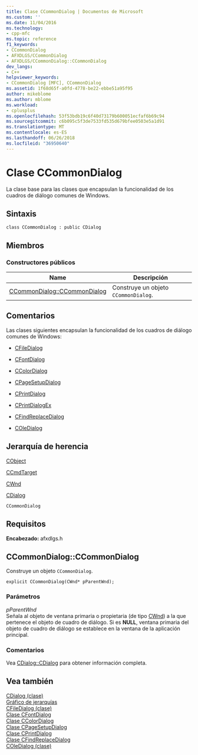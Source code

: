 ```yaml
---
title: Clase CCommonDialog | Documentos de Microsoft
ms.custom: ''
ms.date: 11/04/2016
ms.technology:
- cpp-mfc
ms.topic: reference
f1_keywords:
- CCommonDialog
- AFXDLGS/CCommonDialog
- AFXDLGS/CCommonDialog::CCommonDialog
dev_langs:
- C++
helpviewer_keywords:
- CCommonDialog [MFC], CCommonDialog
ms.assetid: 1f68d65f-a0fd-4778-be22-ebbe51a95f95
author: mikeblome
ms.author: mblome
ms.workload:
- cplusplus
ms.openlocfilehash: 53f53bdb19c6f40d73179b600051ecfaf6b69c94
ms.sourcegitcommit: c6b095c5f3de7533fd535d679bfee0503e5a1d91
ms.translationtype: MT
ms.contentlocale: es-ES
ms.lasthandoff: 06/26/2018
ms.locfileid: "36950640"
---
```

# <a name="ccommondialog-class"></a>Clase CCommonDialog
La clase base para las clases que encapsulan la funcionalidad de los cuadros de diálogo comunes de Windows.  
  
## <a name="syntax"></a>Sintaxis  
  
```  
class CCommonDialog : public CDialog  
```  
  
## <a name="members"></a>Miembros  
  
### <a name="public-constructors"></a>Constructores públicos  
  
|Name|Descripción|  
|----------|-----------------|  
|[CCommonDialog::CCommonDialog](#ccommondialog)|Construye un objeto `CCommonDialog`.|  
  
## <a name="remarks"></a>Comentarios  
 Las clases siguientes encapsulan la funcionalidad de los cuadros de diálogo comunes de Windows:  
  
- [CFileDialog](../../mfc/reference/cfiledialog-class.md)  
  
- [CFontDialog](../../mfc/reference/cfontdialog-class.md)  
  
- [CColorDialog](../../mfc/reference/ccolordialog-class.md)  
  
- [CPageSetupDialog](../../mfc/reference/cpagesetupdialog-class.md)  
  
- [CPrintDialog](../../mfc/reference/cprintdialog-class.md)  
  
- [CPrintDialogEx](../../mfc/reference/cprintdialogex-class.md)  
  
- [CFindReplaceDialog](../../mfc/reference/cfindreplacedialog-class.md)  
  
- [COleDialog](../../mfc/reference/coledialog-class.md)  
  
## <a name="inheritance-hierarchy"></a>Jerarquía de herencia  
 [CObject](../../mfc/reference/cobject-class.md)  
  
 [CCmdTarget](../../mfc/reference/ccmdtarget-class.md)  
  
 [CWnd](../../mfc/reference/cwnd-class.md)  
  
 [CDialog](../../mfc/reference/cdialog-class.md)  
  
 `CCommonDialog`  
  
## <a name="requirements"></a>Requisitos  
 **Encabezado:** afxdlgs.h  
  
##  <a name="ccommondialog"></a>  CCommonDialog::CCommonDialog  
 Construye un objeto `CCommonDialog`.  
  
```  
explicit CCommonDialog(CWnd* pParentWnd);
```  
  
### <a name="parameters"></a>Parámetros  
 *pParentWnd*  
 Señala al objeto de ventana primaria o propietaria (de tipo [CWnd](../../mfc/reference/cwnd-class.md)) a la que pertenece el objeto de cuadro de diálogo. Si es **NULL**, ventana primaria del objeto de cuadro de diálogo se establece en la ventana de la aplicación principal.  
  
### <a name="remarks"></a>Comentarios  
 Vea [CDialog::CDialog](../../mfc/reference/cdialog-class.md#cdialog) para obtener información completa.  
  
## <a name="see-also"></a>Vea también  
 [CDialog (clase)](../../mfc/reference/cdialog-class.md)   
 [Gráfico de jerarquías](../../mfc/hierarchy-chart.md)   
 [CFileDialog (clase)](../../mfc/reference/cfiledialog-class.md)   
 [Clase CFontDialog](../../mfc/reference/cfontdialog-class.md)   
 [Clase CColorDialog](../../mfc/reference/ccolordialog-class.md)   
 [Clase CPageSetupDialog](../../mfc/reference/cpagesetupdialog-class.md)   
 [Clase CPrintDialog](../../mfc/reference/cprintdialog-class.md)   
 [Clase CFindReplaceDialog](../../mfc/reference/cfindreplacedialog-class.md)   
 [COleDialog (clase)](../../mfc/reference/coledialog-class.md)
